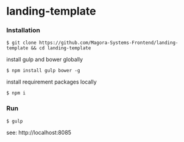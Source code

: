 # landing-template

### Installation

    $ git clone https://github.com/Magora-Systems-Frontend/landing-template && cd landing-template
    
install gulp and bower globally

    $ npm install gulp bower -g

install requirement packages locally
    
    $ npm i
    
### Run
    
    $ gulp
    
see: http://localhost:8085
